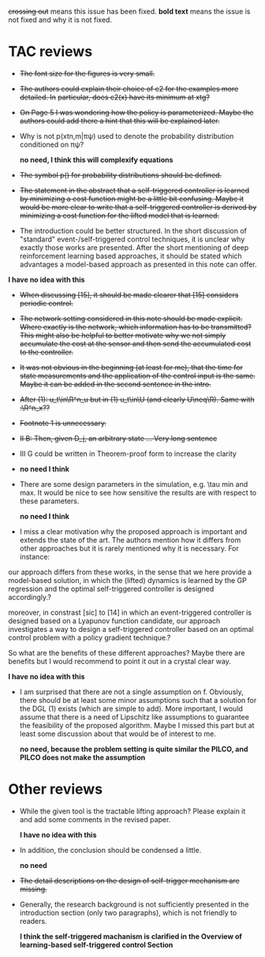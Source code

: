 ~~crossing out~~ means this issue has been fixed.
**bold text** means the issue is not fixed and why it is not fixed.


# TAC reviews

- ~~The font size for the figures is very small.~~
- ~~The authors could explain their choice of c2 for the examples more detailed. In~~ ~~particular, does c2(x) have its minimum at xtg?~~
- ~~On Page 5 I was wondering how the policy is parameterized. Maybe the authors could add
there a hint that this will be explained later.~~
- Why is not p(xtn,m|πψ) used to denote the probability distribution conditioned on πψ?

  **no need, I think this will complexify equations**
- ~~The symbol p() for probability distributions should be defined.~~
- ~~The statement in the abstract that a self-triggered controller is learned by minimizing a cost function might be a little bit confusing. Maybe it would be more clear to write that a self-triggered controller is derived by minimizing a cost function for the lifted model that is learned.~~
- The introduction could be better structured. In the short discussion
of "standard" event-/self-triggered control techniques, it is unclear
why exactly those works are presented. After the short mentioning of
deep reinforcement learning based approaches, it should be stated which
advantages a model-based approach as presented in this note can offer.

 **I have no idea with this**
- ~~When discussing [15], it should be made clearer that [15] considers
periodic control.~~
- ~~The network setting considered in this note should be made explicit.
Where exactly is the network, which information has to be transmitted?
This might also be helpful to better motivate why we not simply
accumulate the cost at the sensor and then send the accumulated cost to
the controller.~~
- ~~It was not obvious in the beginning (at least for me), that the time
for state measurements and the application of the control input is the
same. Maybe it can be added in the second sentence in the intro.~~
- ~~After (1): u_t\in\R^n_u but in (1) u_t\in\U (and clearly U\neq\R).
Same with :\R^n_x??~~
- ~~Footnote 1 is unnecessary.~~
- ~~II B: Then, given D_j, an arbitrary state ... Very long sentence~~
- III G could be written in Theorem-proof form to increase the clarity
- 
  **no need I think**
  
- There are some design parameters in the simulation, e.g. \tau min and
max. It would be nice to see how sensitive the results are with respect
to these parameters.

  **no need I think**

- I miss a clear motivation why the proposed approach is important and
extends the state of the art. The authors mention how it differs from
other approaches but it is rarely mentioned why it is necessary. For
instance: 
  
our approach differs from these works, in the sense that we here
provide a model-based solution, in which the (lifted) dynamics is
learned by the GP regression and the optimal self-triggered controller
is designed accordingly.?

moreover, in constrast [sic] to [14] in which an event-triggered
controller is designed based on a Lyapunov function candidate, our
approach investigates a way to design a self-triggered controller based
on an optimal control problem with a policy gradient technique.?

So what are the benefits of these different approaches? Maybe there are
benefits but I would recommend to point it out in a crystal clear way.

  **I have no idea with this**
  
- I am surprised that there are not a single assumption on f.
Obviously, there should be at least some minor assumptions such that a
solution for the DGL (1) exists (which are simple to add). More
important, I would assume that there is a need of Lipschitz like
assumptions to guarantee the feasibility of the proposed algorithm.
Maybe I missed this part but at least some discussion about that would
be of interest to me.

  **no need, because the problem setting is quite similar the PILCO, and PILCO does not make the assumption**
  
  
# Other reviews

- While the given tool is the tractable lifting approach?  Please explain it and add some comments in the revised paper.

   **I have no idea with this**

- In addition, the conclusion should be condensed a little.
  
   **no need**

- ~~The detail descriptions on the design of self-trigger mechanism are missing.~~

- Generally, the research background is not sufficiently presented in the introduction section (only two paragraphs), which is not friendly to readers.

   **I think the self-triggered machanism is clarified in the Overview of learning-based self-triggered control Section**

   

